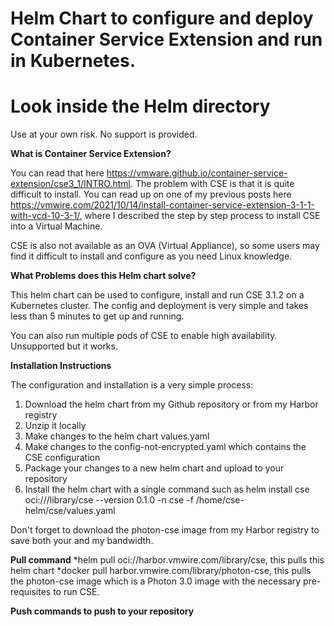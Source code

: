 # Helm Chart to configure and deploy Container Service Extension and run in Kubernetes.

# Look inside the Helm directory

Use at your own risk. No support is provided.

**What is Container Service Extension?**

You can read that here https://vmware.github.io/container-service-extension/cse3_1/INTRO.html. The problem with CSE is that it is quite difficult to install. You can read up on one of my previous posts here https://vmwire.com/2021/10/14/install-container-service-extension-3-1-1-with-vcd-10-3-1/, where I described the step by step process to install CSE into a Virtual Machine.

CSE is also not available as an OVA (Virtual Appliance), so some users may find it difficult to install and configure as you need Linux knowledge.

**What Problems does this Helm chart solve?**

This helm chart can be used to configure, install and run CSE 3.1.2 on a Kubernetes cluster. The config and deployment is very simple and takes less than 5 minutes to get up and running.

You can also run multiple pods of CSE to enable high availability. Unsupported but it works.

**Installation Instructions**

The configuration and installation is a very simple process:

1. Download the helm chart from my Github repository or from my Harbor registry
2. Unzip it locally
3. Make changes to the helm chart values.yaml
4. Make changes to the config-not-encrypted.yaml which contains the CSE configuration
5. Package your changes to a new helm chart and upload to your repository
6. Install the helm chart with a single command such as helm install cse oci://<your-repo>/library/cse --version 0.1.0 -n cse -f /home/cse-helm/cse/values.yaml

Don't forget to download the photon-cse image from my Harbor registry to save both your and my bandwidth.

**Pull command**
*helm pull oci://harbor.vmwire.com/library/cse, this pulls this helm chart
*docker pull harbor.vmwire.com/library/photon-cse, this pulls the photon-cse image which is a Photon 3.0 image with the necessary pre-requisites to run CSE.
  
**Push commands to push to your repository**
  
